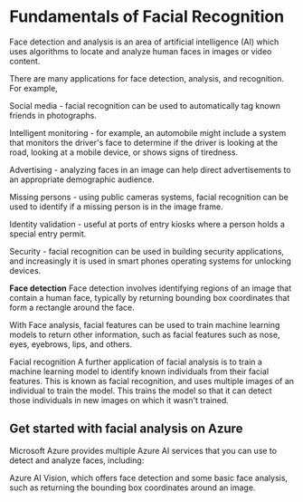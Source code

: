 # Fundamentals of Facial Recognition

Face detection and analysis is an area of artificial intelligence (AI) which uses algorithms to locate and analyze human faces in images or video content.

There are many applications for face detection, analysis, and recognition. For example,

Social media - facial recognition can be used to automatically tag known friends in photographs.

Intelligent monitoring - for example, an automobile might include a system that monitors the driver's face to determine if the driver is looking at the road, looking at a mobile device, or shows signs of tiredness.

Advertising - analyzing faces in an image can help direct advertisements to an appropriate demographic audience.

Missing persons - using public cameras systems, facial recognition can be used to identify if a missing person is in the image frame.

Identity validation - useful at ports of entry kiosks where a person holds a special entry permit.

Security - facial recognition can be used in building security applications, and increasingly it is used in smart phones operating systems for unlocking devices.

**Face detection**
Face detection involves identifying regions of an image that contain a human face, typically by returning bounding box coordinates that form a rectangle around the face.

With Face analysis, facial features can be used to train machine learning models to return other information, such as facial features such as nose, eyes, eyebrows, lips, and others.

Facial recognition
A further application of facial analysis is to train a machine learning model to identify known individuals from their facial features. This is known as facial recognition, and uses multiple images of an individual to train the model. This trains the model so that it can detect those individuals in new images on which it wasn't trained.

## Get started with facial analysis on Azure

Microsoft Azure provides multiple Azure AI services that you can use to detect and analyze faces, including:

Azure AI Vision, which offers face detection and some basic face analysis, such as returning the bounding box coordinates around an image.
